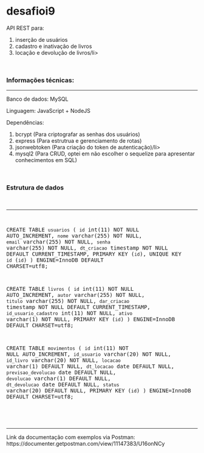 
<h1><strong>desafioi9</strong></h1>

<p>
  API REST para:
  <ol>
    <li>inserção de usuários</li>
    <li>cadastro e inativação de livros</li>
    <li>locação e devolução de livros/li>
  </ol>
</p>
<br>
<h3>Informações técnicas:</h3>
<hr>
<p>
  
  Banco de dados: MySQL
  
  Linguagem: JavaScript + NodeJS
  
  Dependências:
  <ol>
    <li>bcrypt (Para criptografar as senhas dos usuários)</li>
    <li>express (Para estrutrua e gerenciamento de rotas)</li>
    <li>jsonwebtoken (Para criação do token de autenticação)/li>
    <li>mysql2 (Para CRUD, optei em não escolher o sequelize para apresentar conhecimentos em SQL)</li>
  </ol>

</p>
<br>
<h3>Estrutura de dados</h3>
<br>
<hr>
<pre>

CREATE TABLE `usuarios` (
  `id` int(11) NOT NULL AUTO_INCREMENT,
  `nome` varchar(255) NOT NULL,
  `email` varchar(255) NOT NULL,
  `senha` varchar(255) NOT NULL,
  `dt_criacao` timestamp NOT NULL DEFAULT CURRENT_TIMESTAMP,
  PRIMARY KEY (`id`),
  UNIQUE KEY `id` (`id`)
) ENGINE=InnoDB DEFAULT CHARSET=utf8;


CREATE TABLE `livros` (
  `id` int(11) NOT NULL AUTO_INCREMENT,
  `autor` varchar(255) NOT NULL,
  `titulo` varchar(255) NOT NULL,
  `dar_criacao` timestamp NOT NULL DEFAULT CURRENT_TIMESTAMP,
  `id_usuario_cadastro` int(11) NOT NULL,
  `ativo` varchar(1) NOT NULL,
  PRIMARY KEY (`id`)
) ENGINE=InnoDB DEFAULT CHARSET=utf8;


CREATE TABLE `movimentos` (
  `id` int(11) NOT NULL AUTO_INCREMENT,
  `id_usuario` varchar(20) NOT NULL,
  `id_livro` varchar(20) NOT NULL,
  `locacao` varchar(1) DEFAULT NULL,
  `dt_locacao` date DEFAULT NULL,
  `previsao_devolucao` date DEFAULT NULL,
  `devolucao` varchar(1) DEFAULT NULL,
  `dt_devolucao` date DEFAULT NULL,
  `status` varchar(20) DEFAULT NULL,
  PRIMARY KEY (`id`)
) ENGINE=InnoDB DEFAULT CHARSET=utf8;


</pre>
<br>
<hr>
Link da documentação com exemplos via Postman: https://documenter.getpostman.com/view/11147383/U16onNCy
